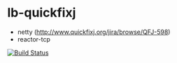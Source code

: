 lb-quickfixj
============

- netty (http://www.quickfixj.org/jira/browse/QFJ-598)
- reactor-tcp

[![Build Status](https://travis-ci.org/lburgazzoli/lb-quickfixj.png?branch=master)](https://travis-ci.org/lburgazzoli/lb-quickfixj)